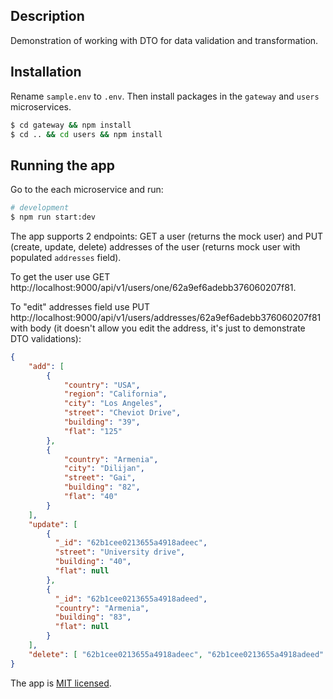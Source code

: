 ## Description

Demonstration of working with DTO for data validation and transformation.
## Installation

Rename `sample.env` to `.env`. Then install packages in the `gateway` and `users` microservices.

```bash
$ cd gateway && npm install
$ cd .. && cd users && npm install
```

## Running the app

Go to the each microservice and run:

```bash
# development
$ npm run start:dev
```

The app supports 2 endpoints: GET a user (returns the mock user) and PUT (create, update, delete) addresses of the user (returns mock user with populated `addresses` field).

To get the user use GET http://localhost:9000/api/v1/users/one/62a9ef6adebb376060207f81.

To "edit" addresses field use PUT http://localhost:9000/api/v1/users/addresses/62a9ef6adebb376060207f81 with body (it doesn't allow you edit the address, it's just to demonstrate DTO validations):

```json
{
    "add": [
        {
            "country": "USA",
            "region": "California",
            "city": "Los Angeles",
            "street": "Cheviot Drive",
            "building": "39",
            "flat": "125"
        },
        {
            "country": "Armenia",
            "city": "Dilijan",
            "street": "Gai",
            "building": "82",
            "flat": "40"
        }
    ],
    "update": [
        {
          "_id": "62b1cee0213655a4918adeec",
          "street": "University drive",
          "building": "40",
          "flat": null
        },
        {
          "_id": "62b1cee0213655a4918adeed",
          "country": "Armenia",
          "building": "83",
          "flat": null
        }
    ],
    "delete": [ "62b1cee0213655a4918adeec", "62b1cee0213655a4918adeed" ]
}

```

The app is [MIT licensed](LICENSE).
